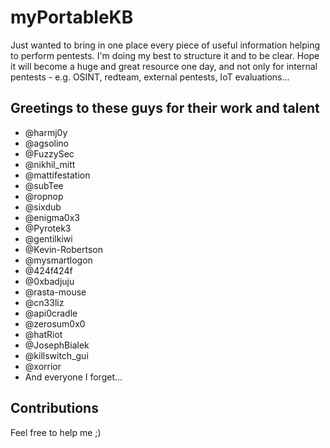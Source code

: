 # myPortableKB

Just wanted to bring in one place every piece of useful information helping to perform pentests.
I'm doing my best to structure it and to be clear. Hope it will become a huge and great resource one day,
and not only for internal pentests - e.g. OSINT, redteam, external pentests, IoT evaluations...

## Greetings to these guys for their work and talent
- @harmj0y
- @agsolino
- @FuzzySec
- @nikhil_mitt
- @mattifestation
- @subTee
- @ropnop
- @sixdub
- @enigma0x3
- @Pyrotek3
- @gentilkiwi
- @Kevin-Robertson
- @mysmartlogon
- @424f424f
- @0xbadjuju
- @rasta-mouse
- @cn33liz
- @api0cradle
- @zerosum0x0
- @hatRiot
- @JosephBialek
- @killswitch_gui
- @xorrior
- And everyone I forget...

## Contributions
Feel free to help me ;)
